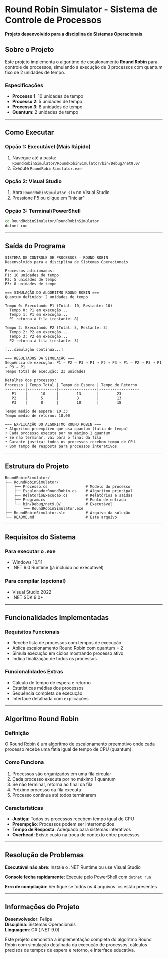 # Round Robin Simulator - Sistema de Controle de Processos

**Projeto desenvolvido para a disciplina de Sistemas Operacionais**

## Sobre o Projeto

Este projeto implementa o algoritmo de escalonamento **Round Robin** para controle de processos, simulando a execução de 3 processos com quantum fixo de 2 unidades de tempo.

### Especificações
- **Processo 1**: 10 unidades de tempo
- **Processo 2**: 5 unidades de tempo  
- **Processo 3**: 8 unidades de tempo
- **Quantum**: 2 unidades de tempo

---

## Como Executar

### Opção 1: Executável (Mais Rápido)
1. Navegue até a pasta: `RoundRobinSimulator/RoundRobinSimulator/bin/Debug/net9.0/`
2. Execute `RoundRobinSimulator.exe`

### Opção 2: Visual Studio
1. Abra `RoundRobinSimulator.sln` no Visual Studio
2. Pressione F5 ou clique em "Iniciar"

### Opção 3: Terminal/PowerShell
```bash
cd RoundRobinSimulator/RoundRobinSimulator
dotnet run
```

---

## Saída do Programa

```
SISTEMA DE CONTROLE DE PROCESSOS - ROUND ROBIN
Desenvolvido para a disciplina de Sistemas Operacionais

Processos adicionados:
P1: 10 unidades de tempo
P2: 5 unidades de tempo
P3: 8 unidades de tempo

=== SIMULAÇÃO DO ALGORITMO ROUND ROBIN ===
Quantum definido: 2 unidades de tempo

Tempo 0: Executando P1 (Total: 10, Restante: 10)
  Tempo 0: P1 em execução...
  Tempo 1: P1 em execução...
  P1 retorna à fila (restante: 8)

Tempo 2: Executando P2 (Total: 5, Restante: 5)
  Tempo 2: P2 em execução...
  Tempo 3: P2 em execução...
  P2 retorna à fila (restante: 3)

[...simulação continua...]

=== RESULTADOS DA SIMULAÇÃO ===
Sequência de execução: P1 → P2 → P3 → P1 → P2 → P3 → P1 → P2 → P3 → P1 → P3 → P1
Tempo total de execução: 23 unidades

Detalhes dos processos:
Processo | Tempo Total | Tempo de Espera | Tempo de Retorno
---------|-------------|-----------------|------------------
   P1    |      10     |        13       |        23
   P2    |      5      |        8        |        13
   P3    |      8      |        10       |        18

Tempo médio de espera: 10.33
Tempo médio de retorno: 18.00

=== EXPLICAÇÃO DO ALGORITMO ROUND ROBIN ===
• Algoritmo preemptivo que usa quantum (fatia de tempo)
• Cada processo executa por no máximo 1 quantum
• Se não terminar, vai para o final da fila
• Garante justiça: todos os processos recebem tempo de CPU
• Bom tempo de resposta para processos interativos
```

---

## Estrutura do Projeto

```
RoundRobinSimulator/
├── RoundRobinSimulator/
│   ├── Processo.cs                 # Modelo do processo
│   ├── EscalonadorRoundRobin.cs    # Algoritmo principal
│   ├── RelatorioExecucao.cs        # Relatórios e saídas
│   ├── Program.cs                  # Ponto de entrada
│   └── bin/Debug/net9.0/           # Executável
│       └── RoundRobinSimulator.exe
├── RoundRobinSimulator.sln         # Arquivo da solução
└── README.md                       # Este arquivo
```

---

## Requisitos do Sistema

### Para executar o .exe
- Windows 10/11
- .NET 9.0 Runtime (já incluído no executável)

### Para compilar (opcional)
- Visual Studio 2022
- .NET SDK 9.0+

---

## Funcionalidades Implementadas

### Requisitos Funcionais
- Recebe lista de processos com tempos de execução
- Aplica escalonamento Round Robin com quantum = 2  
- Simula execução em ciclos mostrando processo ativo
- Indica finalização de todos os processos

### Funcionalidades Extras
- Cálculo de tempo de espera e retorno
- Estatísticas médias dos processos
- Sequência completa de execução
- Interface detalhada com explicações

---

## Algoritmo Round Robin

### Definição
O Round Robin é um algoritmo de escalonamento preemptivo onde cada processo recebe uma fatia igual de tempo de CPU (quantum).

### Como Funciona
1. Processos são organizados em uma fila circular
2. Cada processo executa por no máximo 1 quantum
3. Se não terminar, retorna ao final da fila
4. Próximo processo da fila executa
5. Processo continua até todos terminarem

### Características
- **Justiça**: Todos os processos recebem tempo igual de CPU
- **Preempção**: Processos podem ser interrompidos  
- **Tempo de Resposta**: Adequado para sistemas interativos
- **Overhead**: Existe custo na troca de contexto entre processos

---

## Resolução de Problemas

**Executável não abre**: Instale o .NET Runtime ou use Visual Studio

**Console fecha rapidamente**: Execute pelo PowerShell com `dotnet run`

**Erro de compilação**: Verifique se todos os 4 arquivos .cs estão presentes

---

## Informações do Projeto

**Desenvolvedor**: Felipe  
**Disciplina**: Sistemas Operacionais  
**Linguagem**: C# (.NET 9.0)

Este projeto demonstra a implementação completa do algoritmo Round Robin com simulação detalhada da execução de processos, cálculos precisos de tempos de espera e retorno, e interface educativa.
